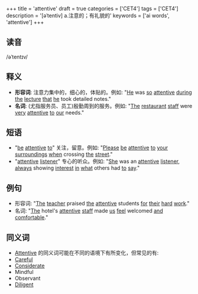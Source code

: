 +++
title = 'attentive'
draft = true
categories = ['CET4']
tags = ['CET4']
description = '[əˈtentiv] a.注意的；有礼貌的'
keywords = ['ai words', 'attentive']
+++

## 读音
/əˈtentɪv/

## 释义
- **形容词**: 注意力集中的，细心的，体贴的。例如: "[He](/zh/post/he/) was [so](/zh/post/so/) [attentive](/zh/post/attentive/) [during](/zh/post/during/) [the](/zh/post/the/) [lecture](/zh/post/lecture/) [that](/zh/post/that/) [he](/zh/post/he/) took detailed notes."
- **名词**: (尤指服务员、员工)殷勤周到的服务。例如: "[The](/zh/post/the/) [restaurant](/zh/post/restaurant/) [staff](/zh/post/staff/) were [very](/zh/post/very/) [attentive](/zh/post/attentive/) [to](/zh/post/to/) [our](/zh/post/our/) needs."

## 短语
- "[be](/zh/post/be/) [attentive](/zh/post/attentive/) [to](/zh/post/to/)" 关注，留意。例如: "[Please](/zh/post/please/) [be](/zh/post/be/) [attentive](/zh/post/attentive/) [to](/zh/post/to/) [your](/zh/post/your/) [surroundings](/zh/post/surroundings/) [when](/zh/post/when/) crossing [the](/zh/post/the/) [street](/zh/post/street/)."
- "[attentive](/zh/post/attentive/) [listener](/zh/post/listener/)" 专心的听众。例如: "[She](/zh/post/she/) was an [attentive](/zh/post/attentive/) [listener](/zh/post/listener/), [always](/zh/post/always/) showing [interest](/zh/post/interest/) [in](/zh/post/in/) [what](/zh/post/what/) others had [to](/zh/post/to/) [say](/zh/post/say/)."

## 例句
- 形容词: "[The](/zh/post/the/) [teacher](/zh/post/teacher/) praised [the](/zh/post/the/) [attentive](/zh/post/attentive/) students [for](/zh/post/for/) [their](/zh/post/their/) [hard](/zh/post/hard/) [work](/zh/post/work/)."
- 名词: "[The](/zh/post/the/) hotel's [attentive](/zh/post/attentive/) [staff](/zh/post/staff/) made [us](/zh/post/us/) [feel](/zh/post/feel/) welcomed [and](/zh/post/and/) [comfortable](/zh/post/comfortable/)."

## 同义词
- [Attentive](/zh/post/attentive/) 的同义词可能在不同的语境下有所变化，但常见的有:
- [Careful](/zh/post/careful/)
- [Considerate](/zh/post/considerate/)
- Mindful
- Observant
- [Diligent](/zh/post/diligent/)

